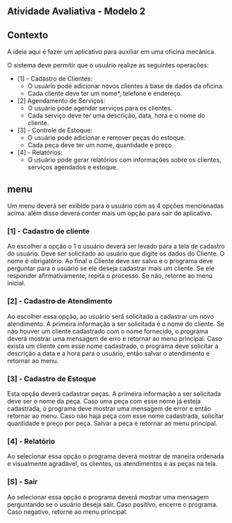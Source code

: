 ## Atividade Avaliativa - Modelo 2

## Contexto
A ideia aqui é fazer um aplicativo para auxiliar em uma oficina mecânica.

O sistema deve permitir que o usuário realize as seguintes operações:

- [1] - Cadastro de Clientes:
    - O usuário pode adicionar novos clientes à base de dados da oficina.
    - Cada cliente deve ter um nome*, telefone e endereço.
- [2] Agendamento de Serviços:
    - O usuário pode agendar serviços para os clientes.
    - Cada serviço deve ter uma descrição, data, hora e o nome do cliente.
- [3] - Controle de Estoque:
    - O usuário pode adicionar e remover peças do estoque.
    - Cada peça deve ter um nome, quantidade e preço.
- [4] - Relatórios:
    - O usuário pode gerar relatórios com informações sobre os clientes, serviços agendados e estoque.


## menu
Um menu deverá ser exibido para o usuário com as 4 opções mencionadas acima.
além disso deverá conter mais um opção para sair do aplicativo.

### [1] - Cadastro de cliente
Ao escolher a opção o 1 o usuário deverá ser levado para a tela de cadastro do usuário.
Deve ser solicitado ao usuário que digite os dados do Cliente. O nome é obrigatório.
Ao final o Cliente deve ser salvo e o programa deve perguntar para o usuário se ele deseja
cadastrar mais um cliente.
Se ele responder afirmativamente, repita o processo.
Se não, retorne ao menu inicial.


### [2] - Cadastro de Atendimento
Ao escolher essa opção, ao usuário será solicitado a cadastrar um novo atendimento.
A primeira informação a ser solicitada é o nome do cliente.
Se não houver um cliente cadastrado com o nome fornecido, o programa deverá mostrar
uma mensagem de erro e retornar ao menu principal.
Caso exista um cliente com esse nome cadastrado, o programa deve solicitar a descrição
 a data e a hora para o usuário, então salvar o atendimento e retornar ao menu.

### [3] - Cadastro de Estoque
Esta opção deverá cadastrar peças.
A primeira informação a ser solicitada deve ser o nome da peça.
Caso uma peça com esse nome já esteja cadastrada, o programa deve mostrar uma mensagem de error e então retornar ao menu.
Caso não haja peça com esse nome cadastrada, solicitar quantidade e preço por peça.
Salvar a peça e retornar ao menu principal.


### [4] - Relatório
Ao selecionar essa opção o programa deverá mostrar de maneira ordenada e visualmente agradável, os clientes, os atendimentos e as peças na tela.

### [S] - Sair
Ao selecionar essa opção o programa deverá mostrar uma mensagem perguntando se o usuário deseja sair.
Caso positivo, encerre o programa.
Caso negativo, retorne ao menu principal.
